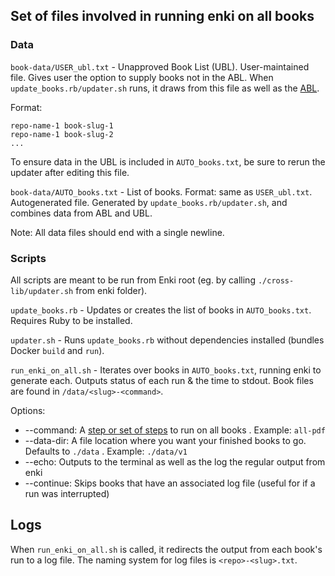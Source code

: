 ## Set of files involved in running enki on all books


### Data

`book-data/USER_ubl.txt` - Unapproved Book List (UBL). User-maintained file. Gives user the option to supply books not in the ABL. When `update_books.rb/updater.sh` runs, it draws from this file as well as the [ABL](https://github.com/openstax/content-manager-approved-books/blob/main/approved-book-list.json).

Format:
```
repo-name-1 book-slug-1
repo-name-1 book-slug-2
...
```
To ensure data in the UBL is included in `AUTO_books.txt`, be sure to rerun the updater after editing this file.

`book-data/AUTO_books.txt` - List of books. Format: same as `USER_ubl.txt`. Autogenerated file. Generated by `update_books.rb/updater.sh`, and combines data from ABL and UBL.

Note: All data files should end with a single newline.

### Scripts

All scripts are meant to be run from Enki root (eg. by calling `./cross-lib/updater.sh` from enki folder).

`update_books.rb` - Updates or creates the list of books in `AUTO_books.txt`. Requires Ruby to be installed.

`updater.sh` - Runs `update_books.rb` without dependencies installed (bundles Docker `build` and `run`).

`run_enki_on_all.sh` - Iterates over books in `AUTO_books.txt`, running enki to generate each. Outputs status of each run & the time to stdout. Book files are found in `/data/<slug>-<command>`. 

Options:
- --command: A [step or set of steps](../step-config.json) to run on all books . Example: `all-pdf`
- --data-dir: A file location where you want your finished books to go. Defaults to `./data` . Example: `./data/v1`
- --echo: Outputs to the terminal as well as the log the regular output from enki
- --continue: Skips books that have an associated log file (useful for if a run was interrupted)

## Logs

When `run_enki_on_all.sh` is called, it redirects the output from each book's run to a log file. The naming system for log files is `<repo>-<slug>.txt`.

